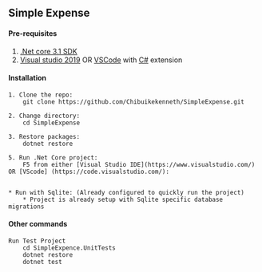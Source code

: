 
## Simple Expense

#### Pre-requisites

1. [.Net core 3.1 SDK](https://www.microsoft.com/net/core#windows)
2. [Visual studio 2019](https://www.visualstudio.com/) OR [VSCode](https://code.visualstudio.com/) with [C#](https://marketplace.visualstudio.com/items?itemName=ms-vscode.csharp) extension

#### Installation

```
1. Clone the repo:
    git clone https://github.com/Chibuikekenneth/SimpleExpense.git

2. Change directory:
    cd SimpleExpense

3. Restore packages:
    dotnet restore 

5. Run .Net Core project:
    F5 from either [Visual Studio IDE](https://www.visualstudio.com/) OR [VScode] (https://code.visualstudio.com/):


* Run with Sqlite: (Already configured to quickly run the project)
    * Project is already setup with Sqlite specific database migrations
```

#### Other commands
```
Run Test Project
    cd SimpleExpence.UnitTests
    dotnet restore
    dotnet test

```